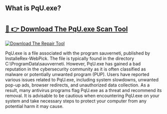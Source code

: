 ## What is PqU.exe? 

# <h2><a href="https://exedetect.com/download.php?PqU.exe">🔗 👉 Download The PqU.exe Scan Tool</a></h2>

[![Download The Repair Tool](https://exedetect.com/download-button.jpg)](https://exedetect.com/download.php?PqU.exe)

PqU.exe is a file associated with the program sauverneti, published by InstalleRex-WebPick. The file is typically found in the directory C:\ProgramData\sauvverneti. However, PqU.exe has gained a bad reputation in the cybersecurity community as it is often classified as malware or potentially unwanted program (PUP). Users have reported various issues related to PqU.exe, including system slowdowns, unwanted pop-up ads, browser redirects, and unauthorized data collection. As a result, many antivirus programs flag PqU.exe as a threat and recommend its removal. It is advisable to be cautious when encountering PqU.exe on your system and take necessary steps to protect your computer from any potential harm it may cause.